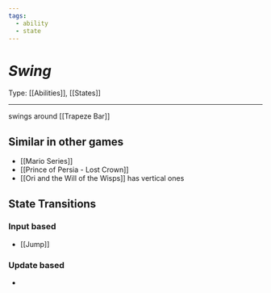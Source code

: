 ```yaml
---
tags:
  - ability
  - state
---
```

# _Swing_

Type: [[Abilities]], [[States]]

----


swings around [[Trapeze Bar]]


## Similar in other games

* [[Mario Series]]
* [[Prince of Persia - Lost Crown]]
* [[Ori and the Will of the Wisps]] has vertical ones


## State Transitions

### Input based

* [[Jump]]

### Update based

* 